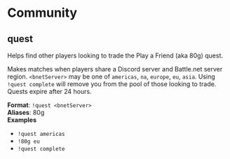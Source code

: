 # Community

## quest

Helps find other players looking to trade the Play a Friend (aka 80g) quest.

Makes matches when players share a Discord server and Battle.net server region.
`<bnetServer>` may be one of `americas`, `na`, `europe`, `eu`, `asia`.
Using `!quest complete` will remove you from the pool of those looking to trade.
Quests expire after 24 hours.

**Format**: `!quest <bnetServer>`  
**Aliases**: 80g  
**Examples**

- `!quest americas`
- `!80g eu`
- `!quest complete`
